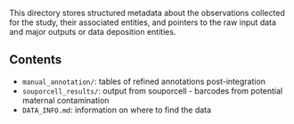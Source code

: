 This directory stores structured metadata about the observations collected for the study, their associated entities, and pointers to the raw input data and major outputs or data deposition entities.

## Contents
* `manual_annotation/`: tables of refined annotations post-integration
* `souporcell_results/`: output from souporcell - barcodes from potential maternal contamination 
* `DATA_INFO.md`: information on where to find the data
